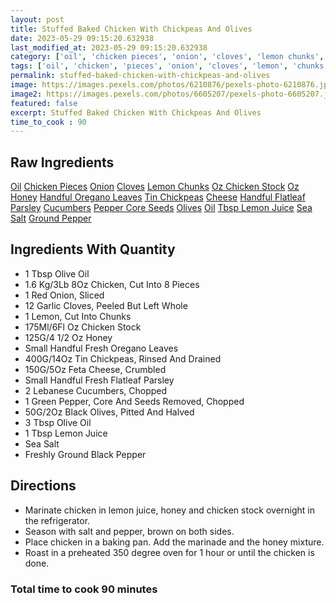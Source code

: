 ```yaml
---
layout: post
title: Stuffed Baked Chicken With Chickpeas And Olives
date: 2023-05-29 09:15:20.632938
last_modified_at: 2023-05-29 09:15:20.632938
category: ['oil', 'chicken pieces', 'onion', 'cloves', 'lemon chunks', 'oz chicken stock', 'oz honey', 'handful oregano leaves', 'tin chickpeas', 'cheese', 'handful flatleaf parsley', 'cucumbers', 'pepper core seeds', 'olives', 'oil', 'tbsp lemon juice', 'sea salt', 'ground pepper']
tags: ['oil', 'chicken', 'pieces', 'onion', 'cloves', 'lemon', 'chunks', 'oz', 'chicken', 'stock', 'oz', 'honey', 'handful', 'oregano', 'leaves', 'tin', 'chickpeas', 'cheese', 'handful', 'flatleaf', 'parsley', 'cucumbers', 'pepper', 'core', 'seeds', 'olives', 'oil', 'lemon', 'juice', 'sea', 'salt', 'ground', 'pepper']
permalink: stuffed-baked-chicken-with-chickpeas-and-olives
image: https://images.pexels.com/photos/6210876/pexels-photo-6210876.jpeg?auto=compress&cs=tinysrgb&h=650&w=940
image2: https://images.pexels.com/photos/6605207/pexels-photo-6605207.jpeg?auto=compress&cs=tinysrgb&h=650&w=940
featured: false
excerpt: Stuffed Baked Chicken With Chickpeas And Olives
time_to_cook : 90
---
```

<h2>Raw Ingredients</h2>
<a href="#" class="badge badge-light">Oil</a> <a href="#" class="badge badge-light">Chicken Pieces</a> <a href="#" class="badge badge-light">Onion</a> <a href="#" class="badge badge-light">Cloves</a> <a href="#" class="badge badge-light">Lemon Chunks</a> <a href="#" class="badge badge-light">Oz Chicken Stock</a> <a href="#" class="badge badge-light">Oz Honey</a> <a href="#" class="badge badge-light">Handful Oregano Leaves</a> <a href="#" class="badge badge-light">Tin Chickpeas</a> <a href="#" class="badge badge-light">Cheese</a> <a href="#" class="badge badge-light">Handful Flatleaf Parsley</a> <a href="#" class="badge badge-light">Cucumbers</a> <a href="#" class="badge badge-light">Pepper Core Seeds</a> <a href="#" class="badge badge-light">Olives</a> <a href="#" class="badge badge-light">Oil</a> <a href="#" class="badge badge-light">Tbsp Lemon Juice</a> <a href="#" class="badge badge-light">Sea Salt</a> <a href="#" class="badge badge-light">Ground Pepper</a> 

<h2>Ingredients With Quantity </h2>
<ul><li>1 Tbsp Olive Oil</li><li>1.6 Kg/3Lb 8Oz Chicken, Cut Into 8 Pieces</li><li>1 Red Onion, Sliced</li><li>12 Garlic Cloves, Peeled But Left Whole</li><li>1 Lemon, Cut Into Chunks</li><li>175Ml/6Fl Oz Chicken Stock</li><li>125G/4 1/2 Oz Honey</li><li>Small Handful Fresh Oregano Leaves</li><li>400G/14Oz Tin Chickpeas, Rinsed And Drained</li><li>150G/5Oz Feta Cheese, Crumbled</li><li>Small Handful Fresh Flatleaf Parsley</li><li>2 Lebanese Cucumbers, Chopped</li><li>1 Green Pepper, Core And Seeds Removed, Chopped</li><li>50G/2Oz Black Olives, Pitted And Halved</li><li>3 Tbsp Olive Oil</li><li>1 Tbsp Lemon Juice</li><li>Sea Salt</li><li>Freshly Ground Black Pepper</li></ul>

<h2>Directions</h2>
<ul><li>Marinate chicken in lemon juice, honey and chicken stock overnight in the refrigerator. </li><li>Season with salt and pepper, brown on both sides. </li><li>Place chicken in a baking pan. Add the marinade and the honey mixture. </li><li>Roast in a preheated 350 degree oven for 1 hour or until the chicken is done. </li></ul>

<h3>Total time to cook 90 minutes</h3>